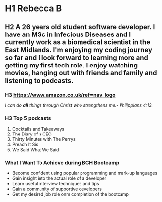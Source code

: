 # H1 Rebecca B

## H2 A 26 years old student software developer. I have an MSc in Infecious Diseases and I currently work as a biomedical scientist in the East Midlands. I'm enjoying my coding journey so far and I look forward to learning more and getting my first tech role. I enjoy watching movies, hanging out with friends and family and listening to podcasts. 

### H3 https://www.amazon.co.uk/ref=nav_logo

*I can do **all** things through Christ who strengthens me.- Philippians 4:13.* 

### H3 Top 5 podcasts
1. Cocktails and Takeaways 
2. The Diary of a CEO
3. Thirty Minutes with The Perrys
4. Preach It Sis
5. We Said What We Said

### What I Want To Achieve during BCH Bootcamp
* Become confident using popular programming and mark-up  languages
* Gain insight into the actual role of a developer 
* Learn useful interview techniques and tips 
* Gain a community of supportive developers 
* Get my desired job role onm completion of the bootcamp 